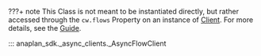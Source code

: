 ???+ note
    This Class is not meant to be instantiated directly, but rather accessed through the `cw.flows` Property on an
    instance of [Client](sync_client.md). For more details, see the [Guide](../../guides/cloud_works.md).

::: anaplan_sdk._async_clients._AsyncFlowClient

<style>
    [data-md-component="toc"] li:first-of-type{
        display:  none!important;
    }
</style>
